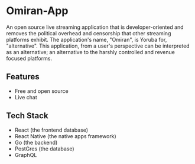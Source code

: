 # Omiran-App

An open source live streaming application that is developer-oriented and removes the political overhead and censorship that other streaming platforms exhibit. The application's name, "Omiran", is Yoruba for, "alternative". This application, from a user's perspective can be interpreted as an alternative; an alternative to the harshly controlled and revenue focused platforms.

## Features
- Free and open source
- Live chat

## Tech Stack
- React (the frontend database)
- React Native (the native apps framework)
- Go (the backend)
- PostGres (the database)
- GraphQL
